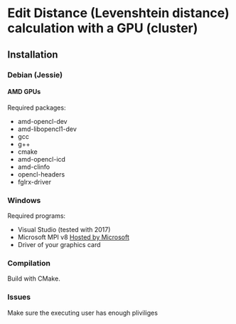 # Edit Distance (Levenshtein distance) calculation with a GPU (cluster)

## Installation
### Debian (Jessie)
#### AMD GPUs
Required packages:
 * amd-opencl-dev
 * amd-libopencl1-dev
 * gcc
 * g++
 * cmake
 * amd-opencl-icd
 * amd-clinfo
 * opencl-headers
 * fglrx-driver

### Windows
Required programs:
 * Visual Studio (tested with 2017)
 * Microsoft MPI v8 [Hosted by Microsoft](https://www.microsoft.com/en-us/download/details.aspx?id=54607)
 * Driver of your graphics card

### Compilation
Build with CMake.

### Issues
Make sure the executing user has enough pliviliges
